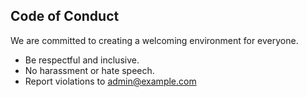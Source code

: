 ## Code of Conduct

We are committed to creating a welcoming environment for everyone.

- Be respectful and inclusive.
- No harassment or hate speech.
- Report violations to admin@example.com
